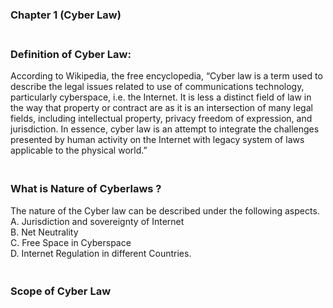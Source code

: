 <!--CHAPTER 1-->
### Chapter 1 (Cyber Law)
 
### **<br/>Definition of Cyber Law:**

<p>According to Wikipedia, the free encyclopedia, “Cyber law is a term used to describe the legal issues related to use of communications technology, particularly cyberspace, i.e. the Internet. It is less a distinct field of law in the way that property or contract are as it is an intersection of many legal fields, including intellectual property, privacy freedom of expression, and jurisdiction. In essence, cyber law is an attempt to integrate the challenges presented by human activity on the Internet with legacy system of laws applicable to the physical world.”</p>

### **<br/>What is Nature of Cyberlaws ?**
<p>The nature of the Cyber law can be described under the following aspects.<br/>
A. Jurisdiction and sovereignty of Internet<br/>
B. Net Neutrality<br/>
C. Free Space in Cyberspace<br/>
D. Internet Regulation in different Countries.

### **<br/>Scope of Cyber Law**

